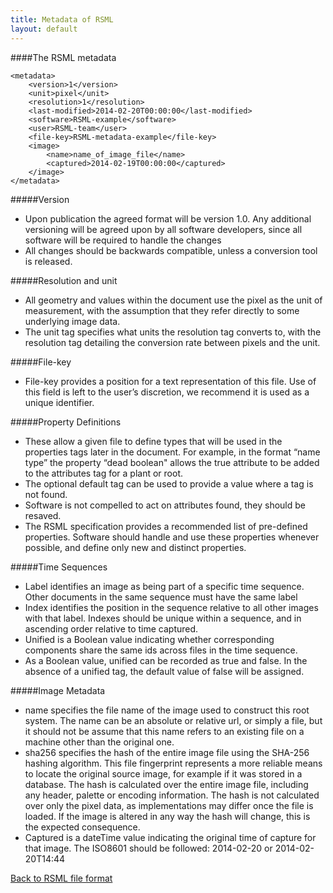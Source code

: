 ```yaml
---
title: Metadata of RSML
layout: default
---
```


####The RSML metadata

    <metadata>
        <version>1</version>
        <unit>pixel</unit>
        <resolution>1</resolution>
        <last-modified>2014-02-20T00:00:00</last-modified>
        <software>RSML-example</software>
        <user>RSML-team</user>
        <file-key>RSML-metadata-example</file-key>
        <image>
            <name>name_of_image_file</name>
            <captured>2014-02-19T00:00:00</captured>
        </image>
    </metadata>


#####Version
  - Upon publication the agreed format will be version 1.0. Any additional versioning will be agreed upon by all software developers, since all software will be required to handle the changes
  - All changes should be backwards compatible, unless a conversion tool is released.

#####Resolution and unit
  - All geometry and values within the document use the pixel as the unit of measurement, with the assumption that they refer directly to some underlying image data.
  - The unit tag specifies what units the resolution tag converts to, with the resolution tag detailing the conversion rate between pixels and the unit.

#####File-key
  - File-key provides a position for a text representation of this file. Use of this field is left to the user’s discretion, we recommend it is used as a unique identifier.
  
#####Property Definitions
  - These allow a given file to define types that will be used in the properties tags later in the document. For example, in the format “name type” the property “dead boolean" allows the <dead>true</dead> attribute to be added to the attributes tag for a plant or root.
  - The optional default tag can be used to provide a value where a tag is not found.
  - Software is not compelled to act on attributes found, they should be resaved.
  - The RSML specification provides a recommended list of pre-defined properties. Software should handle and use these properties whenever possible, and define only new and distinct properties.

#####Time Sequences
  - Label identifies an image as being part of a specific time sequence. Other documents in the same sequence must have the same label
  - Index identifies the position in the sequence relative to all other images with that label. Indexes should be unique within a sequence, and in ascending order relative to time captured.
  - Unified is a Boolean value indicating whether corresponding components share the same ids across files in the time sequence.
  - As a Boolean value, unified can be recorded as <unified>true</unified> and <unified>false</unified>. In the absence of a unified tag, the default value of false will be assigned.

#####Image Metadata
  - name specifies the file name of the image used to construct this root system. The name can be an absolute or relative url, or simply a file, but it should not be assume that this name refers to an existing file on a machine other than the original one.
  - sha256 specifies the hash of the entire image file using the SHA-256 hashing algorithm. This file fingerprint represents a more reliable means to locate the original source image, for example if it was stored in a database. The hash is calculated over the entire image file, including any header, palette or encoding information. The hash is not calculated over only the pixel data, as implementations may differ once the file is loaded. If the image is altered in any way the hash will change, this is the expected consequence.
  - Captured is a dateTime value indicating the original time of capture for that image. The ISO8601 should be followed: 2014-02-20  or  2014-02-20T14:44

[Back to RSML file format](index)
